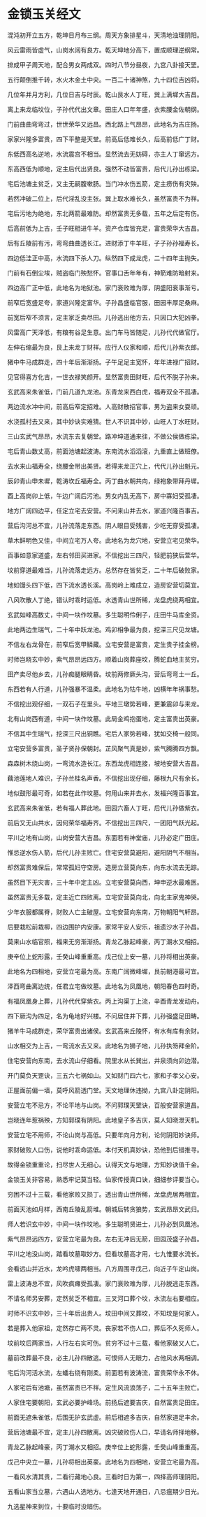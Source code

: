 # 金锁玉关经文

混沌初开立五方，乾坤日月布三纲。周天方象排星斗，天清地浊理阴阳。

风云雷雨皆虚气，山岗水阔有良方。乾天坤地分高下，置成顺理逆纲常。

排成甲子周天地，配合男女两成双。四时八节分昼夜，九宫八卦接天罡。

五行颠倒推千转，水火木金土中央。一百二十诸神煞，九十四位吉凶将。

几位年并月方利，几位日吉与时辰。乾山艮水人丁旺，巽上满墀大吉昌。

离上来龙临坟位，子孙代代出文章。田庄人口年年盛，衣紫腰金佐朝纲。

门前曲曲弯弯过，世世荣华又远昌。西北路上气昂昂，此地名为吉庄扬。

家家兴隆多富贵，四下平整是天堂。前高后低难长久，后高前低广丁财。

东低西高名逆地，水流震宫不相当。显然流去无妨碍，亦主人丁窜远方。

东高西低为顺地，定主后代出贤良。强然不动皆富贵，后代儿孙出栋梁。

宅后池塘主贫乏，又主无嗣腹嗽肠。当门冲水伤五箭，定主痨伤有灾殃。

若然冲破二位上，后代淫乱没主张。巽上取水难长久，虽然富贵不为祥。

宅后污地为绝地，东北两箭最难防。却然富贵无多载，五年之后定有伤。

后高前低为上吉，壬子旺相进牛羊。资产仓库皆充足，富贵荣华大吉昌。

后有丘陵前有污，弯弯曲曲透长江。进财添丁牛羊旺，子子孙孙福寿长。

四边低洼正中高，水流四下杀人刀。纵然四下成龙虎，二十四年主抛失。

门前有石倒尘埃，贼盗临门殃愁怀。官事口舌年年有，神箭难防暗射来。

四边高广正中低，此地名为地狱池。家门衰败难为厚，阴盛阳衰事渐亏。

前窄后宽盛足夸，家道兴隆定富华。子孙昌盛临官服，田园丰厚足桑麻。

前宽后窄不须言，定主家乏卖尽田。儿孙逃出他方去，只因口大犯凶拳。

风雷高广天泽低，有粮有谷足生意。出门车马皆随足，儿孙代代做官厅。

左伸右缩最为良，艮上来龙丁财祥。应行人仪家和顺，后代儿孙紫衣郎。

猪中牛马成群走，四十年后渐渐扬。子午足足主宽怀，年年进禄广招财。

见官得喜方化吉，一世衣禄笑颜开。显然富贵田财旺，后代不脱子孙来。

玄武高来朱雀低，门前几道九龙池。东青龙来西白虎，福寿双全不孤凄。

两边流水冲中间，前高后窄定招难。人高财散招官事，男为盗来女耍顽。

水浇孤村去又来，其中妙诀实难猜。世人不识其中妙，山旺人丁水旺财。

三山玄武气昂昂，水流东去复朝堂。路冲坤道通来往，不做公侯做栋梁。

宅后青山数丈高，前面池塘起波涛。东南流水滔滔滚，九重直上做班僚。

去水来山福寿全，绕腰金带出美贤。若得来龙正穴上，代代儿孙出魁元。

辰卯青山申未墀，乾涛坎丘福寿全。丙丁曲水朝共向，绿袍象带拜丹墀。

酉上高岗卯上低，午边广阔后污池。男女内乱无高下，房中寡妇受孤凄。

地方广阔四边平，任定立宅去安营。不问来山并去水，家道兴隆百事吉。

营后沟河总不宜，儿孙流落走东西。阴人眼目受残害，少吃无穿受孤凄。

草木鲜明色又佳，中间立宅万人夸。此地名为龙穴地，安营立宅见荣华。

百事如意家道盛，左右邻田买进家。不信挖出三四尺，轻肥前狭后萱华。

坟前穿道最难当，儿孙流落走远方。总然存在皆贫乏，二十年后破败家。

地如馒头四下低，四下流水透长溪。高岗岭上难成立，造房安营切莫宜。

八风吹散人丁绝，错认时乖时运低。水透青山世所稀，龙盘虎绕两相宜。

玄武如峰高数丈，中间一块作坟墓。多生聪明伶俐子，庄田牛马库金资。

此地两边生瑞气，二十年中跃龙池。鸡卯相争最为良，挖深三尺见龙塘。

不信左右龙骨在，前窄后宽甲鳞藏。立宅安营是富贵，定生贵子挂金榜。

时师岂晓玄中妙，紫气昂昂远四方。顺着山岗葬座坟，腾蛇血地主贫穷。

田产卖尽他乡去，儿孙痴腿眼睛昏。坟前两修厥头沟，营后弯弯土一丘。

东西若有人行道，儿孙强暴不温柔。此地名为牯牛地，凶横年年祸事愁。

不信挖出观仔细，一双石子在里头。平地三墩势若峰，更兼震卯与来龙。

北有山岗西有道，中间一块作坟墓。此局金鸡抱蛋地，定主富贵出英豪。

不信其中生瑞气，挖深三尺出铜瞧。宅后人家势若峰，犹如交椅一般同。

立宅安营多富贵，圣子贤孙保朝封。芷风聚气真是妙，紫气腾腾四方飘。

森森树木绕山岗，一弯流水造长江。东西龙虎相连接，坡地安营大吉昌。

藕池莲地人难识，子孙兰桂名声香。不信挖出现仔细，藤根九尺有余长。

地似鼓形最可奇，如若在此作坟墓。何用山来并去水，发福兴隆百事宜。

玄武高来朱雀低，若有福人葬此地。田园六畜人丁旺，后代儿孙做紫衣。

前后又无山共水，因何荣华福寿齐。不信挖出三四尺，一团阳气跃光起。

平川之地有山岗，山岗安营大吉昌。东面若有神堂庙，儿孙必定广田庄。

惟忌逆水伤人箭，后代儿孙主败亡。住宅安营莫避阳，避阳阴气不相当。

却然富贵难保后，常常孤妇守空房。造房立营莫向东，向东水流去无踪。

虽然目下无灾害，三十年中定主凶。立宅安营莫向西，坤申逆水最难医。

虽然富贵无多载，定主近亡四败离。立宅安营莫向北，向北主家鬼神哭。

少年衣服都属脊，财败人亡主破屋。立宅安营向东南，万物朝阳气轩昂。

后要栽松前栽柳，四边围护内安康。家常平安人安乐，祖遗沙水子孙昌。

莫来山水临官照，福来无穷渐渐扬。青龙乙脉起峰豪，丙丁潮水又相招。

庚辛位上蛇形露，壬癸山峰重重高。戊己位上安一墓，儿孙将相出英豪。

此地名为四相地，安营立宅最为高。东南广阔微峰墀，艮前朝港最可宜。

泽西弯曲离边统，任君立宅做坟墓。此地名为凤凰地，朝阳春色四时奇。

有福凤凰身上葬，儿孙代代穿紫衣。丙上沟渠丁上流，辛酉青龙发动舟。

四下厥沟为四足，名为龟地好兴楼。不问居住并下葬，儿孙强盛足田畴。

猪羊牛马成群走，荣华富贵出诸侯。玄武高来丘陵怀，有水有库有余财。

山水相交为上吉，一弯流水去又来。此地名为狮子地，儿孙执笏拜金阶。

住宅安营向东南，去水流山仔细看。院里水从长巽出，井泉须向卯边潜。

开门莫负天罡诀，三五六七祸如山。又如财门四六七，家和子孝父心安。

正屋面前偏一墙，莫呼风箭透门堂。天文地理休违拗，九宫八卦定阴阳。

安营立宅不忌方，不论平地与山岗。不问郭璞天罡诀，百般安营家道昌。

岂晓连年惹祸殃，方知郭璞有阴阳。此地皇子多吉庆，莫人知晓泄天机。

安营立宅不用师，不论山岗与高低。只要年向月方利，论何阴阳妙诀师。

家财破败人口伤，说他时乖命运低。本付天机真妙诀，恐他到后错推寻。

故得金锁重重论，扫尽世人无细心。认得天文与地理，方知妙诀值千金。

金锁玉关非容易，熟悉牢记莫当轻。仙家传授真口诀，细细参评要当心。

穷困不过十三载，看他家败又损丁。透出青山世所稀，龙盘虎居两相宜。

前面天池如月样，西南丘陵乱箭堆。朝城后转贪狼势，玄武昂昂文武归。

师人若识玄中妙，中间一块作坟地。多生聪明贤进士，儿孙必到凤凰池。

紫气昂昂远四方，安营立宅最为良。左右无冲后无箭，田园茂盛子孙昌。

平川之地没山岗，踏看坟墓取妙方。但看坟墓高才用，七九惟要水流长。

会看远山并近水，龙吟虎啸两相当。八方周围寻戊己，向近子午定山岗。

雷上波涛总不宜，风吹疯瘫受孤凄。家门衰败难为厚，儿孙脱逃走东西。

不请名师另安葬，定然贫乏不相宜。三叉河口葬个坟，水流左右要相应。

时师不识玄中妙，三十年后出贵人。坟田中间又葬坟，不知坟是何家人。

若是葬入他家祖，定然存亡两不灵。丧家若不伤人口，葬后不久死师人。

坟前坟后两家当，人行左右实可伤。贫穷不过十三载，看他家破又人亡。

墓前改葬最不良，必主儿孙四散逃。可恨师人无眼力，占他风水两相调。

宅后沟河活水流，左蟠右绕有刚柔。前面若有波涛流，富贵荣华永不休。

人家宅后有池塘，虽然富贵已不祥。定生风流浪荡子，二十五年主败亡。

人家住宅要朝阳，玄武必要护峰场。前扬后遮要吉庆，自然富贵足田庄。

前面无遮朱雀低，后围无护玄武虚。前后相遮多吉庆，自然家道足丰余。

营后池塘最不宜，定主儿孙四散离。凶灾破败伤人口，早请名师择地移。

青龙乙脉起峰豪，丙丁潮水又相招。庚辛位上蛇形露，壬癸山峰重重高。

戊己中央立一墓，儿孙将相出英豪。此地名为四相地，安营立宅最为高。

一看风水清其贵，二看行藏地心良。三看时日为第一，四择高师理阴阳。

五看山家当立墓，六遇山人选地方。七逢天地开通日，八忌瘟期少日光。

九选星神来到位，十要临时没暗伤。
